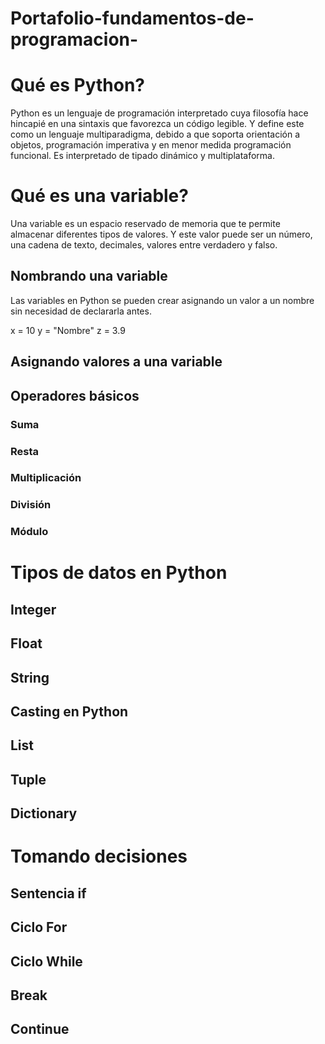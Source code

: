 # Portafolio-fundamentos-de-programacion-
# Qué es Python?
Python es un lenguaje de programación interpretado cuya filosofía hace hincapié en una sintaxis que favorezca un código legible. Y define este como un lenguaje multiparadigma, debido a que soporta orientación a objetos, programación imperativa y en menor medida programación funcional. Es interpretado de tipado dinámico y multiplataforma.
# Qué es una variable?
Una variable es un espacio reservado de memoria que te permite almacenar diferentes tipos de valores. Y este valor puede ser un número, una cadena de texto, decimales, valores entre verdadero y falso.
## Nombrando una variable
Las variables en Python se pueden crear asignando un valor a un nombre sin necesidad de declararla antes.

x = 10
 y = "Nombre"
z = 3.9
## Asignando valores a una variable

## Operadores básicos

### Suma

### Resta

### Multiplicación

### División

### Módulo

# Tipos de datos en Python

## Integer

## Float

## String

## Casting en Python

## List

## Tuple

## Dictionary

# Tomando decisiones

## Sentencia if

## Ciclo For

## Ciclo While

## Break

## Continue

